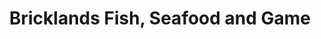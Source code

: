 ---
title: "Bricklands Fish, Seafood and Game"
url: /chester/bricklands-fish-seafood-and-game/
shop: Fisch
---